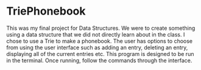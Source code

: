 # TriePhonebook

This was my final project for Data Structures. We were to create something using a data structure that we did not directly learn about in the class. I chose to 
use a Trie to make a phonebook. The user has options to choose from using the user interface such as adding an entry, deleting an entry, displaying all of the 
current entries etc. This program is designed to be run in the terminal. Once running, follow the commands through the interface. 
